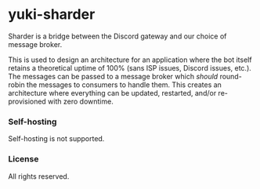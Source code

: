 # yuki-sharder

Sharder is a bridge between the Discord gateway and our choice of message
broker.

This is used to design an architecture for an application where the bot itself
retains a theoretical uptime of 100% (sans ISP issues, Discord issues, etc.).
The messages can be passed to a message broker which _should_ round-robin the
messages to consumers to handle them. This creates an architecture where
everything can be updated, restarted, and/or re-provisioned with zero downtime.

### Self-hosting

Self-hosting is not supported.

### License

All rights reserved.
